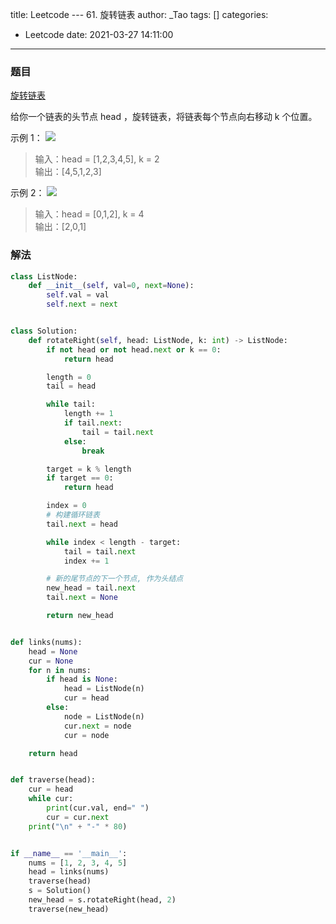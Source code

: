 title: Leetcode --- 61. 旋转链表
author: _Tao
tags: []
categories:
  - Leetcode
date: 2021-03-27 14:11:00
---


### 题目

[旋转链表](https://leetcode-cn.com/problems/rotate-list/)

给你一个链表的头节点 head ，旋转链表，将链表每个节点向右移动 k 个位置。

示例 1：
![](https://qxinhai.oss-cn-shenzhen.aliyuncs.com/hexo/20210327141215.png)
>输入：head = [1,2,3,4,5], k = 2 <br/>
输出：[4,5,1,2,3]

示例 2：
![](https://qxinhai.oss-cn-shenzhen.aliyuncs.com/hexo/20210327141255.png)
>输入：head = [0,1,2], k = 4 <br/>
输出：[2,0,1]


### 解法
```python
class ListNode:
    def __init__(self, val=0, next=None):
        self.val = val
        self.next = next


class Solution:
    def rotateRight(self, head: ListNode, k: int) -> ListNode:
        if not head or not head.next or k == 0:
            return head

        length = 0
        tail = head

        while tail:
            length += 1
            if tail.next:
                tail = tail.next
            else:
                break

        target = k % length
        if target == 0:
            return head

        index = 0
        # 构建循环链表
        tail.next = head

        while index < length - target:
            tail = tail.next
            index += 1

        # 新的尾节点的下一个节点, 作为头结点
        new_head = tail.next
        tail.next = None

        return new_head


def links(nums):
    head = None
    cur = None
    for n in nums:
        if head is None:
            head = ListNode(n)
            cur = head
        else:
            node = ListNode(n)
            cur.next = node
            cur = node

    return head


def traverse(head):
    cur = head
    while cur:
        print(cur.val, end=" ")
        cur = cur.next
    print("\n" + "-" * 80)


if __name__ == '__main__':
    nums = [1, 2, 3, 4, 5]
    head = links(nums)
    traverse(head)
    s = Solution()
    new_head = s.rotateRight(head, 2)
    traverse(new_head)

```